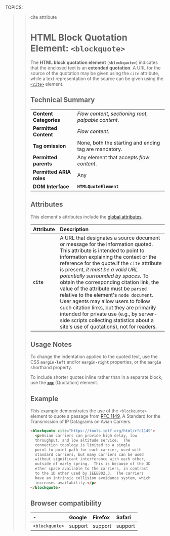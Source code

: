 TOPICS: <blockquote>
        <blockquote> cite attribute

# HTML Block Quotation Element: `<blockquote>`

The **HTML block quotation element** (**`<blockquote>`**) indicates that the enclosed
text is an **extended quotation**. A URL for the source of the quotation may be given using the *`cite`*
attribute, while a text representation of the source can be given using the
*[`<cite>`](/en/webfrontend/<cite>)* element.

## Technical Summary

|  |  |
| :-- | :-- |
| **Content Categories** | *Flow content*, *sectioning root*, *palpable content*.|
| **Permitted Content** | *Flow content*. |
| **Tag omission** | None, both the starting and ending tag are mandatory. |
| **Permitted parents** | Any element that accepts *flow content*.|
| **Permitted ARIA roles** | Any |
| **DOM Interface** | **`HTMLQuoteElement`** |

## Attributes

This element's attributes include the [global attributes](/en/webfrontend/HTML_Global_Attributes).

| Attribute | Description |
| :-- | :-- |
| **`cite`** | A URL that designates a source document or message for the information quoted. This attribute is intended to point to information explaining the context or the reference for the quote.If the `cite` attribute is present, *it must be a valid URL potentially surrounded by spaces*. To obtain the corresponding citation link, the value of the attribute must be `parsed` relative to the element's `node document`. User agents may allow users to follow such citation links, but they are primarily intended for private use (e.g., by server-side scripts collecting statistics about a site's use of quotations), not for readers.|

## Usage Notes

To change the indentation applied to the quoted text, use the CSS **`margin-left`** and/or
**`margin-right`** properties, or the **`margin`** shorthand property.

To include shorter quotes inline rather than in a separate block, use the
**[`<q>`](/en/webfrontend/<q>)** (Quotation) element.

## Example

This example demonstrates the use of the `<blockquote>` element to quote a passage from
[RFC 1149](https://tools.ietf.org/html/rfc1149), A Standard for the Transmission of
IP Datagrams on Avian Carriers.

```html
<blockquote cite="https://tools.ietf.org/html/rfc1149">
  <p>Avian carriers can provide high delay, low
  throughput, and low altitude service.  The
  connection topology is limited to a single
  point-to-point path for each carrier, used with
  standard carriers, but many carriers can be used
  without significant interference with each other,
  outside of early spring.  This is because of the 3D
  ether space available to the carriers, in contrast
  to the 1D ether used by IEEE802.3.  The carriers
  have an intrinsic collision avoidance system, which
  increases availability.</p>
</blockquote>
```

## Browser compatibility

| - | Google | Firefox | Safari |
| :--- | :--- | :--- | :--- |
| `<blockquote>`  | support | support | support |
